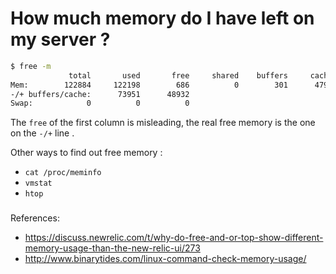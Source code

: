 # How much memory do I have left on my server ?

```bash
$ free -m
             total       used       free     shared    buffers     cached
Mem:        122884     122198        686          0        301      47944
-/+ buffers/cache:      73951      48932
Swap:            0          0          0

``` 

The `free` of the first column is misleading, the real free memory is the one
on the `-/+` line .

Other ways to find out free memory :

- `cat /proc/meminfo`
- `vmstat`
- `htop`


###
 References:

- https://discuss.newrelic.com/t/why-do-free-and-or-top-show-different-memory-usage-than-the-new-relic-ui/273
- http://www.binarytides.com/linux-command-check-memory-usage/